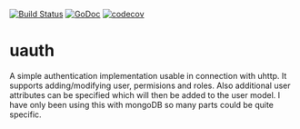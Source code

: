 [![Build Status](https://travis-ci.com/dunv/uauth.svg?branch=master)](https://travis-ci.com/dunv/uauth)
[![GoDoc](https://godoc.org/github.com/dunv/uauth?status.svg)](https://godoc.org/github.com/dunv/uauth)
[![codecov](https://codecov.io/gh/dunv/uauth/branch/master/graph/badge.svg)](https://codecov.io/gh/dunv/uauth)

# uauth

A simple authentication implementation usable in connection with uhttp. It supports adding/modifying user, permisions and roles. Also additional user attributes can be specified which will then be added to the user model. I have only been using this with mongoDB so many parts could be quite specific.
